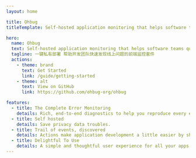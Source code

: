 ```yaml
---
layout: home

title: Ohbug
titleTemplate: Self-hosted application monitoring that helps software teams quickly find and fix production errors.

hero:
  name: Ohbug
  text: Self-hosted application monitoring that helps software teams quickly find and fix production errors.
  tagline: 一键私有部署 帮助开发团队快速发现线上问题的前端监控套件
  actions:
    - theme: brand
      text: Get Started
      link: /guide/getting-started
    - theme: alt
      text: View on GitHub
      link: https://github.com/ohbug-org/ohbug

features:
  - title: The Complete Error Monitoring
    details: Rich, end-to-end diagnostics to help you reproduce every error.
  - title: Self hosted
    details: Save privacy data troubles.
  - title: Trail of events, discovered
    details: Actions make application development a little easier by showing you the trails of events that lead to the error(s).
  - title: Delightful To Use
    details: A simple and thoughtful user experience for all your apps in one dashboard.
---
```

